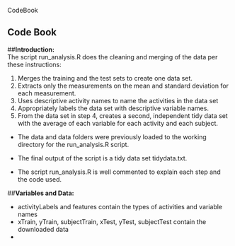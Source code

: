 CodeBook

## Code Book

##**Introduction:**   
The script run_analysis.R does the cleaning and merging of the data per these instructions:  
1.	Merges the training and the test sets to create one data set.  
2.	Extracts only the measurements on the mean and standard deviation for each measurement.  
3.	Uses descriptive activity names to name the activities in the data set  
4.	Appropriately labels the data set with descriptive variable names.  
5.	From the data set in step 4, creates a second, independent tidy data set with the average of each variable for each activity and each subject.  
    
- The data and data folders were previously loaded to the working directory for the run_analysis.R script.  

- The final output of the script is a tidy data set tidydata.txt.  

- The script run_analysis.R is well commented to explain each step and the code used.  

##**Variables and Data:**   
- activityLabels and features contain the types of activities and variable names 
- xTrain, yTrain, subjectTrain, xTest, yTest, subjectTest contain the downloaded data
- 



